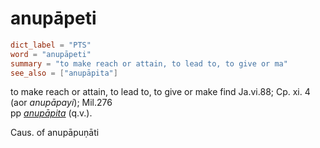 # anupāpeti

``` toml
dict_label = "PTS"
word = "anupāpeti"
summary = "to make reach or attain, to lead to, to give or ma"
see_also = ["anupāpita"]
```

to make reach or attain, to lead to, to give or make find Ja.vi.88; Cp. xi. 4 (aor *anupāpayi*); Mil.276  
pp *[anupāpita](anupāpita.md)* (q.v.).

Caus. of anupāpuṇāti

